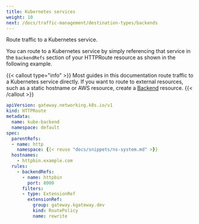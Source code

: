 ```yaml
---
title: Kubernetes services
weight: 10
next: /docs/traffic-management/destination-types/backends
---
```


Route traffic to a Kubernetes service.

You can route to a Kubernetes service by simply referencing that service in the `backendRefs` section of your HTTPRoute resource as shown in the following example.

{{< callout type="info" >}}
Most guides in this documentation route traffic to a Kubernetes service directly. If you want to route to external resources, such as a static hostname or AWS resource, create a [Backend](/docs/traffic-management/destination-types/backends/) resource. 
{{< /callout >}}

```yaml {linenos=table,hl_lines=[13,14,15],linenostart=1,filename="k8s-service-httproute.yaml"}
apiVersion: gateway.networking.k8s.io/v1
kind: HTTPRoute
metadata:
  name: kube-backend
  namespace: default
spec:
  parentRefs:
  - name: http
    namespace: {{< reuse "docs/snippets/ns-system.md" >}}
  hostnames:
    - httpbin.example.com
  rules:
    - backendRefs:
      - name: httpbin
        port: 8000
      filters:
      - type: ExtensionRef
        extensionRef:
          group: gateway.kgateway.dev
          kind: RoutePolicy
          name: rewrite
```
